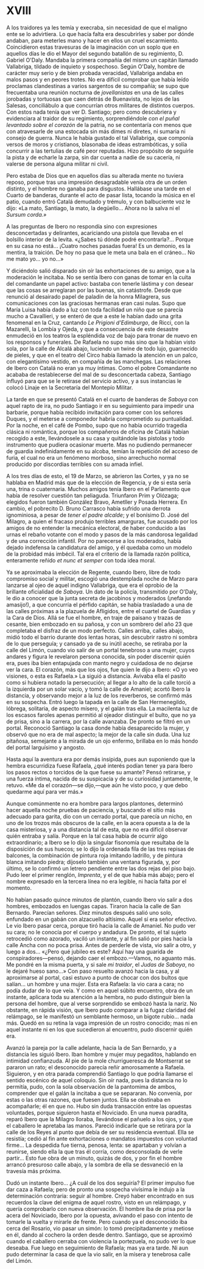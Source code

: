 # XVIII

A los traidores ya les temía y execraba, sin necesidad de que el maligno ente
se lo advirtiera. Lo que hacía falta era descubrirles y saber por dónde
andaban, para meterles mano y hacer en ellos un cruel escarmiento. Coincidieron
estas travesuras de la imaginación con un soplo que en aquellos días le dio el
Mayor del segundo batallón de su regimiento, D. Gabriel O'Daly. Mandaba la
primera compañía del mismo un capitán llamado Vallabriga, tildado de inquieto
y sospechoso. Según O'Daly, hombre de carácter muy serio y de bien probada
veracidad, Vallabriga andaba en malos pasos y en peores trotes. No era difícil
comprobar que había leído proclamas clandestinas a varios sargentos de su
compañía; se supo que frecuentaba una reunión nocturna de *jovellanistas* en
una de las calles jorobadas y tortuosas que caen detrás de Buenavista, no lejos
de las Salesas, conciliábulo a que concurrían otros militares de distintos
cuerpos. Con estos nada tenía que ver D. Santiago; pero como descubriera
y evidenciara al traidor de su regimiento, sorprendiéndole *con el puñal
levantado sobre el corazón* de la patria, no se contentaría con menos que con
atravesarle de una estocada sin más dimes ni diretes, ni sumaria ni consejo de
guerra. Nunca le había gustado el tal Vallabriga, que componía versos de moros
y cristianos, blasonaba de ideas estrambóticas, y solía concurrir a las
tertulias de café peor reputadas. Hizo propósito de seguirle la pista y de
echarle la zarpa, sin dar cuenta a nadie de su cacería, ni valerse de persona
alguna militar ni civil.

Pero estaba de Dios que en aquellos días su alterada mente no tuviera
reposo, porque tras una impresión desagradable venía otra de un orden
distinto, y el hombre no ganaba para disgustos. Hallábase una tarde en el
Cuarto de banderas, durante el acto de pasar lista, tocando la música en el
patio, cuando entró Catalá demudado y trémulo, y con balbuciente voz le
dijo: «La mato, Santiago, la mato, la degüello... Ahora no la salva ni el
*Sursum corda.»*

A las preguntas de Ibero no respondía sino con expresiones desconcertadas
y delirantes, acariciando una pistola que llevaba en el bolsillo interior de la
levita. «¿Sabes tú dónde podré encontrarla?... Porque en su casa no está...
¡Cuatro noches pasadas fuera! Es un demonio, es la mentira, la traición. De hoy
no pasa que le meta una bala en el cráneo... No me mato yo... yo no...»

Y diciéndolo salió disparado sin oír las exhortaciones de su amigo, que a la
moderación le incitaba. No se sentía Ibero con ganas de tomar en la cuita del
comandante un papel activo: bastaba con tenerle lástima y con desear que las
cosas se arreglaran por las buenas, sin catástrofe. Desde que renunció al
desairado papel de paladín de la honra Milagrera, sus comunicaciones con las
graciosas hermanas eran casi nulas. Supo que María Luisa había dado a luz con
toda facilidad un niño que se parecía mucho a Cavallieri, y se enteró de que
a este le habían dado una grita fenomenal en la Cruz, cantando *Le Prigioni
d'Edimburgo*, de Ricci, con la Mazarelli, la Lombía y Ojeda, y que
a consecuencia de este desastre enmudeció en los teatros la espléndida voz de
bajo para tronar de nuevo en los responsos y funerales. De Rafaela no supo más
sino que la habían visto sola, por la calle de Alcalá abajo, luciendo un twine
de todo lujo, guarnecido de pieles, y que en el teatro del Circo había llamado
la atención en un palco, con elegantísimo vestido, en compañía de las
manchegas. Las relaciones de Ibero con Catalá no eran ya muy íntimas. Como el
pobre Comandante no acababa de restablecerse del mal de su desconcertada
cabeza, Santiago influyó para que se le retirase del servicio activo, y a sus
instancias le colocó Linaje en la Secretaría del Montepío Militar.

La tarde en que se presentó Catalá en el cuarto de banderas de *Saboya* con
aquel rapto de ira, no pudo Santiago ir en su seguimiento para impedir una
barbarie, porque había recibido invitación para comer con los señores Duques,
y el meterse a componedor habría comprometido su puntualidad. Por la noche, en
el café de Pombo, supo que no había ocurrido tragedia clásica ni romántica,
porque los compañeros de oficina de Catalá habían recogido a este, llevándosele
a su casa y quitándole las pistolas y todo instrumento que pudiera ocasionar
muerte. Mas no pudiendo permanecer de guardia indefinidamente en su alcoba,
temían la repetición del acceso de furia, el cual no era un fenómeno morboso,
sino arrechucho normal producido por discordias terribles con su amada infiel.

A los tres días de esto, el 19 de Marzo, se abrieron las Cortes, y ya no se
hablaba en Madrid más que de la elección de Regencia, y de si esta sería
una, trina o cuaternaria. Muchos amigos tenía Ibero en el Parlamento que
había de resolver cuestión tan peliaguda. Triunfaron Prim y Olózaga;
elegidos fueron también González Bravo, Ametller y Posada Herrera. En
cambio, el pobrecito D. Bruno Carrasco había sufrido una derrota
ignominiosa, a pesar de *tener el padre alcalde*; y el bonísimo D. José del
Milagro, a quien el fracaso produjo terribles amarguras, fue acusado por
los amigos de no entender la mecánica electoral, de haber conducido a las
urnas el rebaño votante con el modo y pasos de la más candorosa legalidad
y de una corrección infantil. Por no parecerse a los moderados, había
dejado indefensa la candidatura del amigo, y él quedaba como un modelo
de la probidad más imbécil. Tal era el criterio de la llamada razón política,
enteramente reñido *et nunc et semper* con toda idea moral.

Ya se aproximaba la elección de Regente, cuando Ibero, libre de todo compromiso
social y militar, escogió una destemplada noche de Marzo para lanzarse al ojeo
de aquel indigno Vallabriga, que era el oprobio de la brillante oficialidad de
*Saboya*. Un dato de la policía, transmitido por O'Daly, le dio a conocer que
la junta secreta de jacobinos y moderados (¡nefando amasijo!), a que concurría
el pérfido capitán, se había trasladado a una de las calles próximas a la
plazuela de Afligidos, entre el cuartel de Guardias y la Cara de Dios. Allá se
fue el hombre, en traje de paisano y trazas de cesante, bien embozado en su
pañosa, y con un sombrero del año 23 que completaba el disfraz de un modo
perfecto. Calles arriba, calles abajo, midió todo el barrio durante dos lentas
horas, sin descubrir rastro ni sombra de lo que perseguía; y cansado ya de su
inútil acecho, se retiraba por la calle del Limón, cuando vio salir de un
portal tenebroso a una mujer, cuyos andares y figura le revelaron persona
conocida, sin poder discernir quién era, pues iba bien entapujada con manto
negro y cuidadosa de no dejarse ver la cara. El corazón, más que los ojos, fue
quien le dijo a Ibero: «O yo veo visiones, o esta es Rafaela.» La siguió
a distancia. Avivaba ella el pasito como si hubiera notado la persecución; al
llegar a lo alto de la calle torció a la izquierda por un solar vacío, y tomó
la calle de Amaniel; acortó Ibero la distancia, y observando mejor a la luz de
los reverberos, se confirmó más en su sospecha. Entró luego la tapada en la
calle de San Hermenegildo, lóbrega, solitaria, de aspecto mísero, y el galán
tras ella. La macilenta luz de los escasos faroles apenas permitió al ojeador
distinguir el bulto, que no ya de prisa, sino a la carrera, por la calle
avanzaba. De pronto se filtró en un portal. Reconoció Santiago la casa donde
había desaparecido la mujer, y observó que no era de mal aspecto; la mejor de
la calle sin duda. Una luz pitañosa, semejante a la mirada de un ojo enfermo,
brillaba en lo más hondo del portal larguísimo y angosto.

Hasta aquí la aventura era por demás insípida, pues aun suponiendo que la
hembra escurridiza fuese Rafaela, ¿qué interés podían tener ya para Ibero los
pasos rectos o torcidos de la que fuese su amante? Pensó retirarse, y una
fuerza íntima, nacida de su suspicacia y de su curiosidad juntamente, le
retuvo. «Me da el corazón—se dijo,—que aún he visto poco, y que debo quedarme
aquí para ver más.»

Aunque comúnmente no era hombre para largos plantones, determinó hacer aquella
noche pruebas de paciencia, y buscando el sitio más adecuado para garita, dio
con un cerrado portal, que parecía un nicho, en uno de los trozos más obscuros
de la calle, en la acera opuesta a la de la casa misteriosa, y a una distancia
tal de esta, que no era difícil observar quién entraba y salía. Porque en la
tal casa había de ocurrir algo extraordinario; a Ibero se lo dijo la singular
fisonomía que resultaba de la disposición de sus huecos; se lo dijo la ordenada
fila de las tres repisas de balcones, la combinación de pintura roja imitando
ladrillo, y de pintura blanca imitando piedra; díjoselo también una ventana
figurada, y, por último, se lo confirmó un letrero pendiente entre las dos
rejas del piso bajo. Pudo leer el primer renglón, *Imprenta*, y el de que había
más abajo; pero el nombre expresado en la tercera línea no era legible, ni
hacía falta por el momento.

No habían pasado quince minutos de plantón, cuando Ibero vio salir a dos
hombres, embozados en luengas capas. Tiraron hacia la calle de San Bernardo.
Parecían señores. Diez minutos después salió uno solo, enfundado en un gabán
con alzacuello altísimo. Aquel sí era señor efectivo. Le vio Ibero pasar cerca,
porque tiró hacia la calle de Amaniel. No pudo ver su cara; no le conocía por
el cuerpo y andadura. De pronto, el tal sujeto retrocedió como azorado, vaciló
un instante, y al fin salió por pies hacia la calle Ancha con no poca prisa.
Antes de perderle de vista, vio salir a otro, y luego a dos... «¿Pero qué
jubileo es este? Aquí hay una guarida de conspiradores—pensó, dejando caer el
embozo.—Vamos, no aguanto más. Me pondré en la misma puerta, y si sale *mi
traidor*, el *Judas de Saboya*, no le dejaré hueso sano...» Con paso resuelto
avanzó hacia la casa, y al aproximarse al portal, casi estuvo a punto de chocar
con dos bultos que salían... un hombre y una mujer. Esta era Rafaela: la vio
cara a cara; no podía dudar de lo que veía. Y como en aquel súbito encuentro,
obra de un instante, aplicara toda su atención a la hembra, no pudo distinguir
bien la persona del hombre, que al verse sorprendido se embozó hasta la nariz.
No obstante, en rápida visión, que Ibero pudo comparar a la fugaz claridad del
relámpago, se le manifestó un semblante hermoso, un bigote rubio... nada más.
Quedó en su retina la vaga impresión de un rostro conocido; mas ni en aquel
instante ni en los que sucedieron al encuentro, pudo discernir quién era.

Avanzó la pareja por la calle adelante, hacia la de San Bernardo, y a distancia
les siguió Ibero. Iban hombre y mujer muy pegaditos, hablando en intimidad
confianzuda. Al pie de la mole churrigueresca de Montserrat se pararon un rato;
el desconocido parecía reñir amorosamente a Rafaela. Siguieron, y en otra
parada comprendió Santiago lo que podría llamarse el sentido escénico de aquel
coloquio. Sin oír nada, pues la distancia no lo permitía, pudo, con la sola
observación de la pantomima de ambos, comprender que el galán la incitaba a que
se separaran. No convenía, por estas o las otras razones, que fuesen juntos.
Ella se obstinaba en acompañarle; él en que no. Hubo sin duda transacción entre
las opuestas voluntades, porque siguieron hasta el Noviciado. En una nueva
paradita, reparó Ibero que la Milagro lloraba, llevándose el pañuelo a los
ojos, y que el caballero le apretaba las manos. Pareció indicarle que se
retirara por la calle de los Reyes al punto que debía de ser su residencia
eventual. Ella se resistía; cedió al fin ante exhortaciones o mandatos
impuestos con voluntad firme... La despedida fue tierna, penosa, lenta: se
apartaban y volvían a reunirse, siendo ella la que tras él corría, como
desconsolada de verle partir... Esto fue obra de un minuto, quizás de dos,
y por fin el hombre arrancó presuroso calle abajo, y la sombra de ella se
desvaneció en la travesía más próxima.

Dudó un instante Ibero... ¿A cuál de los dos seguiría? El primer impulso fue
dar caza a Rafaela; pero de pronto una sospecha vivísima le indujo a la
determinación contraria: seguir al hombre. Creyó haber encontrado en sus
recuerdos la clave del enigma de aquel rostro, visto en un relámpago, y quería
comprobarlo con nueva observación. El hombre iba de prisa por la acera del
Noviciado, Ibero por la opuesta, avivando el paso con intento de tomarle la
vuelta y mirarle de frente. Pero cuando ya el desconocido iba cerca del
Rosario, vio pasar un simón: lo tomó precipitadamente y metiose en él, dando al
cochero la orden desde dentro. Santiago, que se aproximó cuando el caballero
cerraba con violencia la portezuela, no pudo ver lo que deseaba. Fue luego en
seguimiento de Rafaela; mas ya era tarde. Ni aun pudo determinar la casa de que
la vio salir, en la mísera y tenebrosa calle del Limón.
